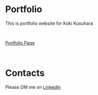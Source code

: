 # Portfolio
This is portfolio website for Koki Kusuhara

<br>

[Portfolio Page](https://coding-chance.github.io/Portfolio/)

<br>

# Contacts
Please DM me on [LinkedIn](https://www.linkedin.com/in/koki-kusuhara/)